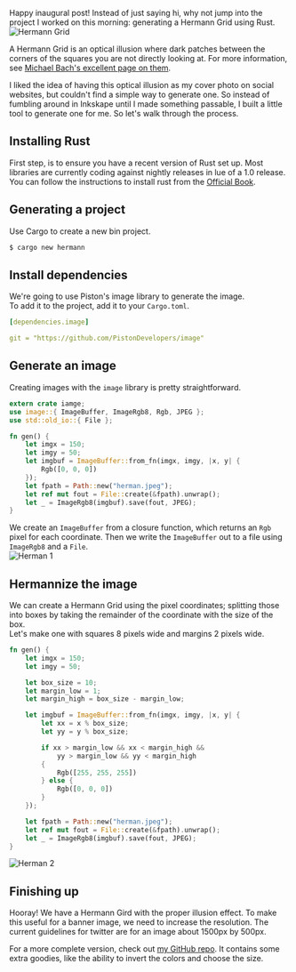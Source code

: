 Happy inaugural post! Instead of just saying hi, why not jump into the project I worked on this morning: generating a Hermann Grid using Rust.
![Hermann Grid](/images/resources/hermann/hermann.jpeg)

A Hermann Grid is an optical illusion where dark patches between the corners of the squares you are not directly looking at. For more information, see [Michael Bach's excellent page on them](http://www.michaelbach.de/ot/lum_herGrid/index.html).

I liked the idea of having this optical illusion as my cover photo on social websites, but couldn't find a simple way to generate one. So instead of fumbling around in Inkskape until I made something passable, I built a little tool to generate one for me. So let's walk through the process.


## Installing Rust
First step, is to ensure you have a recent version of Rust set up. Most libraries are currently coding against nightly releases in lue of a 1.0 release. You can follow the instructions to install rust from the [Official Book](http://doc.rust-lang.org/book/installing-rust.html).

## Generating a project
Use Cargo to create a new bin project.
```bash
$ cargo new hermann
```

## Install dependencies
We're going to use Piston's image library to generate the image.  
To add it to the project, add it to your `Cargo.toml`.
```yaml
[dependencies.image]

git = "https://github.com/PistonDevelopers/image"
```

## Generate an image
Creating images with the `image` library is pretty straightforward.
```rust
extern crate iamge;
use image::{ ImageBuffer, ImageRgb8, Rgb, JPEG };
use std::old_io::{ File };

fn gen() {
    let imgx = 150;
    let imgy = 50;
    let imgbuf = ImageBuffer::from_fn(imgx, imgy, |x, y| {
        Rgb([0, 0, 0])
    });
    let fpath = Path::new("herman.jpeg");
    let ref mut fout = File::create(&fpath).unwrap();
    let _ = ImageRgb8(imgbuf).save(fout, JPEG);
}
```
We create an `ImageBuffer` from a closure function, which returns an `Rgb` pixel for each coordinate.
Then we write the `ImageBuffer` out to a file using `ImageRgb8` and a `File`.  
![Herman 1](/images/resources/hermann/hermann-1.jpeg)

## Hermannize the image
We can create a Hermann Grid using the pixel coordinates; splitting those into boxes by taking the remainder of the coordinate with the size of the box.  
Let's make one with squares 8 pixels wide and margins 2 pixels wide.
```rust
fn gen() {
    let imgx = 150;
    let imgy = 50;

    let box_size = 10;
    let margin_low = 1;
    let margin_high = box_size - margin_low;

    let imgbuf = ImageBuffer::from_fn(imgx, imgy, |x, y| {
        let xx = x % box_size;
        let yy = y % box_size;

        if xx > margin_low && xx < margin_high &&
            yy > margin_low && yy < margin_high
        {
            Rgb([255, 255, 255])
        } else {
            Rgb([0, 0, 0])
        }
    });

    let fpath = Path::new("herman.jpeg");
    let ref mut fout = File::create(&fpath).unwrap();
    let _ = ImageRgb8(imgbuf).save(fout, JPEG);
}
```
![Herman 2](/images/resources/hermann/hermann-2.jpeg)

## Finishing up
Hooray! We have a Hermann Gird with the proper illusion effect. To make this useful for a banner image, we need to increase the resolution. The current guidelines for twitter are for an image about 1500px by 500px.

For a more complete version, check out [my GitHub repo](https://github.com/oppenlander/rust-hermann-generator). It contains some extra goodies, like the ability to invert the colors and choose the size.
